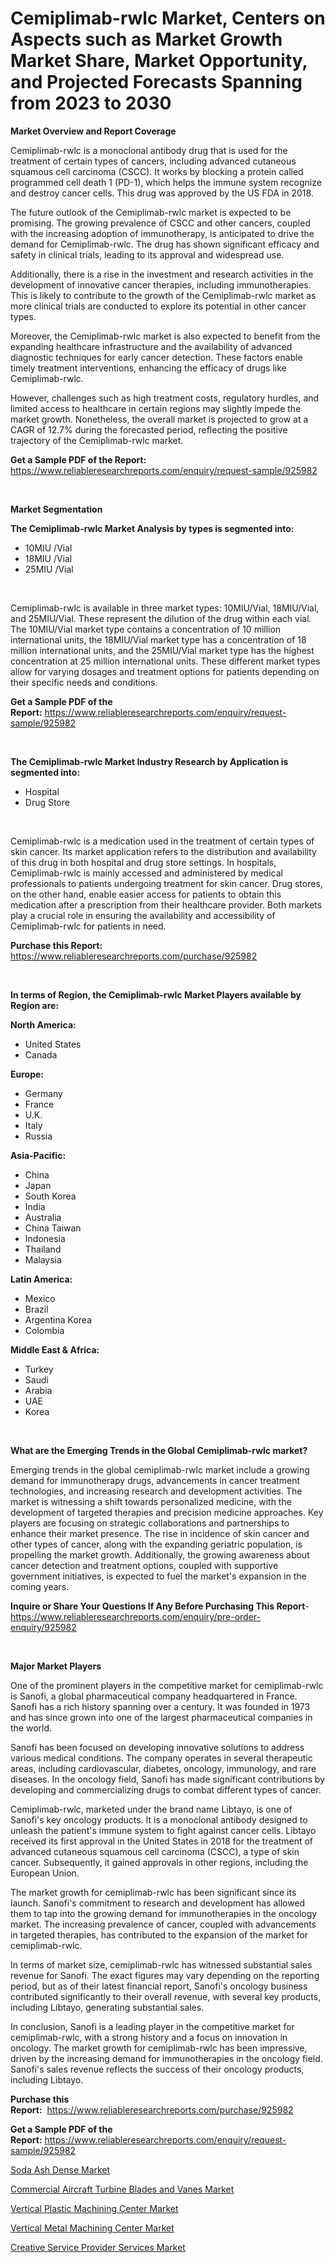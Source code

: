 <p><h1>Cemiplimab-rwlc Market, Centers on Aspects such as Market Growth Market Share, Market Opportunity, and Projected Forecasts Spanning from 2023 to 2030</h1></p><p><strong>Market Overview and Report Coverage</strong></p>
<p><p>Cemiplimab-rwlc is a monoclonal antibody drug that is used for the treatment of certain types of cancers, including advanced cutaneous squamous cell carcinoma (CSCC). It works by blocking a protein called programmed cell death 1 (PD-1), which helps the immune system recognize and destroy cancer cells. This drug was approved by the US FDA in 2018.</p><p>The future outlook of the Cemiplimab-rwlc market is expected to be promising. The growing prevalence of CSCC and other cancers, coupled with the increasing adoption of immunotherapy, is anticipated to drive the demand for Cemiplimab-rwlc. The drug has shown significant efficacy and safety in clinical trials, leading to its approval and widespread use.</p><p>Additionally, there is a rise in the investment and research activities in the development of innovative cancer therapies, including immunotherapies. This is likely to contribute to the growth of the Cemiplimab-rwlc market as more clinical trials are conducted to explore its potential in other cancer types.</p><p>Moreover, the Cemiplimab-rwlc market is also expected to benefit from the expanding healthcare infrastructure and the availability of advanced diagnostic techniques for early cancer detection. These factors enable timely treatment interventions, enhancing the efficacy of drugs like Cemiplimab-rwlc.</p><p>However, challenges such as high treatment costs, regulatory hurdles, and limited access to healthcare in certain regions may slightly impede the market growth. Nonetheless, the overall market is projected to grow at a CAGR of 12.7% during the forecasted period, reflecting the positive trajectory of the Cemiplimab-rwlc market.</p></p>
<p><strong>Get a Sample PDF of the Report:</strong> <a href="https://www.reliableresearchreports.com/enquiry/request-sample/925982">https://www.reliableresearchreports.com/enquiry/request-sample/925982</a></p>
<p>&nbsp;</p>
<p><strong>Market Segmentation</strong></p>
<p><strong>The Cemiplimab-rwlc Market Analysis by types is segmented into:</strong></p>
<p><ul><li>10MIU /Vial</li><li>18MIU /Vial</li><li>25MIU /Vial</li></ul></p>
<p>&nbsp;</p>
<p><p>Cemiplimab-rwlc is available in three market types: 10MIU/Vial, 18MIU/Vial, and 25MIU/Vial. These represent the dilution of the drug within each vial. The 10MIU/Vial market type contains a concentration of 10 million international units, the 18MIU/Vial market type has a concentration of 18 million international units, and the 25MIU/Vial market type has the highest concentration at 25 million international units. These different market types allow for varying dosages and treatment options for patients depending on their specific needs and conditions.</p></p>
<p><strong>Get a Sample PDF of the Report:</strong>&nbsp;<a href="https://www.reliableresearchreports.com/enquiry/request-sample/925982">https://www.reliableresearchreports.com/enquiry/request-sample/925982</a></p>
<p>&nbsp;</p>
<p><strong>The Cemiplimab-rwlc Market Industry Research by Application is segmented into:</strong></p>
<p><ul><li>Hospital</li><li>Drug Store</li></ul></p>
<p>&nbsp;</p>
<p><p>Cemiplimab-rwlc is a medication used in the treatment of certain types of skin cancer. Its market application refers to the distribution and availability of this drug in both hospital and drug store settings. In hospitals, Cemiplimab-rwlc is mainly accessed and administered by medical professionals to patients undergoing treatment for skin cancer. Drug stores, on the other hand, enable easier access for patients to obtain this medication after a prescription from their healthcare provider. Both markets play a crucial role in ensuring the availability and accessibility of Cemiplimab-rwlc for patients in need.</p></p>
<p><strong>Purchase this Report:</strong>&nbsp; <a href="https://www.reliableresearchreports.com/purchase/925982">https://www.reliableresearchreports.com/purchase/925982</a></p>
<p>&nbsp;</p>
<p><strong>In terms of Region, the Cemiplimab-rwlc Market Players available by Region are:</strong></p>
<p>
    <p> <strong> North America: </strong>
        <ul>
            <li>United States</li>
            <li>Canada</li>
        </ul>
        </p> 
    <p> <strong> Europe: </strong>
        <ul>
            <li>Germany</li>
            <li>France</li>
            <li>U.K.</li>
            <li>Italy</li>
            <li>Russia</li>
        </ul>
        </p> 
    <p> <strong> Asia-Pacific: </strong>
        <ul>
            <li>China</li>
            <li>Japan</li>
            <li>South Korea</li>
            <li>India</li>
            <li>Australia</li>
            <li>China Taiwan</li>
            <li>Indonesia</li>
            <li>Thailand</li>
            <li>Malaysia</li>
        </ul>
        </p> 
    <p> <strong> Latin America: </strong>
        <ul>
            <li>Mexico</li>
            <li>Brazil</li>
            <li>Argentina Korea</li>
            <li>Colombia</li>
        </ul>
        </p> 
    <p> <strong> Middle East & Africa: </strong>
        <ul>
            <li>Turkey</li>
            <li>Saudi</li>
            <li>Arabia</li>
            <li>UAE</li>
            <li>Korea</li>
        </ul>
    </p>
    </p>
<p>&nbsp;</p>
<p><strong>What are the Emerging Trends in the Global Cemiplimab-rwlc market?</strong></p>
<p><p>Emerging trends in the global cemiplimab-rwlc market include a growing demand for immunotherapy drugs, advancements in cancer treatment technologies, and increasing research and development activities. The market is witnessing a shift towards personalized medicine, with the development of targeted therapies and precision medicine approaches. Key players are focusing on strategic collaborations and partnerships to enhance their market presence. The rise in incidence of skin cancer and other types of cancer, along with the expanding geriatric population, is propelling the market growth. Additionally, the growing awareness about cancer detection and treatment options, coupled with supportive government initiatives, is expected to fuel the market's expansion in the coming years.</p></p>
<p><strong>Inquire or Share Your Questions If Any Before Purchasing This Report</strong>- <a href="https://www.reliableresearchreports.com/enquiry/pre-order-enquiry/925982">https://www.reliableresearchreports.com/enquiry/pre-order-enquiry/925982</a></p>
<p>&nbsp;</p>
<p><strong>Major Market Players</strong></p>
<p><p>One of the prominent players in the competitive market for cemiplimab-rwlc is Sanofi, a global pharmaceutical company headquartered in France. Sanofi has a rich history spanning over a century. It was founded in 1973 and has since grown into one of the largest pharmaceutical companies in the world.</p><p>Sanofi has been focused on developing innovative solutions to address various medical conditions. The company operates in several therapeutic areas, including cardiovascular, diabetes, oncology, immunology, and rare diseases. In the oncology field, Sanofi has made significant contributions by developing and commercializing drugs to combat different types of cancer.</p><p>Cemiplimab-rwlc, marketed under the brand name Libtayo, is one of Sanofi's key oncology products. It is a monoclonal antibody designed to unleash the patient's immune system to fight against cancer cells. Libtayo received its first approval in the United States in 2018 for the treatment of advanced cutaneous squamous cell carcinoma (CSCC), a type of skin cancer. Subsequently, it gained approvals in other regions, including the European Union.</p><p>The market growth for cemiplimab-rwlc has been significant since its launch. Sanofi's commitment to research and development has allowed them to tap into the growing demand for immunotherapies in the oncology market. The increasing prevalence of cancer, coupled with advancements in targeted therapies, has contributed to the expansion of the market for cemiplimab-rwlc.</p><p>In terms of market size, cemiplimab-rwlc has witnessed substantial sales revenue for Sanofi. The exact figures may vary depending on the reporting period, but as of their latest financial report, Sanofi's oncology business contributed significantly to their overall revenue, with several key products, including Libtayo, generating substantial sales.</p><p>In conclusion, Sanofi is a leading player in the competitive market for cemiplimab-rwlc, with a strong history and a focus on innovation in oncology. The market growth for cemiplimab-rwlc has been impressive, driven by the increasing demand for immunotherapies in the oncology field. Sanofi's sales revenue reflects the success of their oncology products, including Libtayo.</p></p>
<p><strong>Purchase this Report:</strong>&nbsp;&nbsp;<a href="https://www.reliableresearchreports.com/purchase/925982">https://www.reliableresearchreports.com/purchase/925982</a></p>
<p></p>
<p><strong>Get a Sample PDF of the Report:</strong>&nbsp;<a href="https://www.reliableresearchreports.com/enquiry/request-sample/925982">https://www.reliableresearchreports.com/enquiry/request-sample/925982</a></p>
<p><p><a href="https://medium.com/@porteradams98/soda-ash-dense-market-size-growth-forecast-2023-2030-c3f8f0bcfb26">Soda Ash Dense Market</a></p><p><a href="https://medium.com/@annaalexander40/commercial-aircraft-turbine-blades-and-vanes-market-size-growth-forecast-2023-2030-854c9d014481">Commercial Aircraft Turbine Blades and Vanes Market</a></p><p><a href="https://www.linkedin.com/pulse/vertical-plastic-machining-center-market-share-amp-new-trends-b4kpe/">Vertical Plastic Machining Center Market</a></p><p><a href="https://www.linkedin.com/pulse/vertical-metal-machining-center-market-research-report-iqehe/">Vertical Metal Machining Center Market</a></p><p><a href="https://github.com/RickHolmes3/Market-Research-Report-List-1/blob/main/creative-service-provider-services-market.md">Creative Service Provider Services Market</a></p></p>